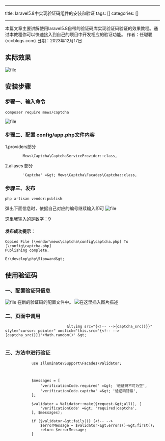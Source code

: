 
--- 
title:  laravel5.8中实现验证码组件的安装和验证 
tags: []
categories: [] 

---
>  
 本篇文章主要讲解使用laravel5.8自带的验证码库实现验证码验证的效果教程。通过本教程你可以快速接入到自己的项目中开发相应的验证功能。 作者：任聪聪 (rccblogs.com) 日期：2023年12月17日 


## 实际效果

<img src="https://img-blog.csdnimg.cn/img_convert/22c384f278de63cfd11a954315ef162b.png" alt="file">

## 安装步骤

### 步骤一、输入命令

```
composer require mews/captcha

```

<img src="https://img-blog.csdnimg.cn/img_convert/b3f9b5d2585ec3b843cc2681226beb35.png" alt="file">

### 步骤二、配置 config/app.php文件内容

1.providers部分

```
        Mews\Captcha\CaptchaServiceProvider::class,

```

2.aliases 部分

```
        'Captcha' =&gt; Mews\Captcha\Facades\Captcha::class,

```

### 步骤三、发布

```
php artisan vendor:publish

```

弹出下面信息时，依据自己对应的编号继续输入即可 <img src="https://img-blog.csdnimg.cn/img_convert/aec30a7c12ee67a9abf3394e11b6ec48.png" alt="file">

这里我输入的是数字：9

#### 发布成功提示：

```
Copied File [\vendor\mews\captcha\config\captcha.php] To [\config\captcha.php]
Publishing complete.

E:\develop\php\51powand&gt;

```

## 使用验证码

### 一、配置验证码信息

<img src="https://img-blog.csdnimg.cn/img_convert/38c28ca4193cdf507d6b0c97bb77597e.png" alt="file"> 在新的验证码的配置文件中。 <img src="https://img-blog.csdnimg.cn/direct/2bd51b6983f84111bc2b387d865f9582.png" alt="在这里插入图片描述">

### 二、页面中调用

```
                            &lt;img src="{<!-- -->{captcha_src()}}" style="cursor: pointer" onclick="this.src='{<!-- -->{captcha_src()}}'+Math.random()" &gt;


```

### 三、方法中进行验证

```
			use Illuminate\Support\Facades\Validator;
			
			
			
			$messages = [
                'verificationCode.required' =&gt; '验证码不可为空',
                'verificationCode.captcha' =&gt; '验证码错误',
            ];
			
            $validator = Validator::make($request-&gt;all(), [
                'verificationCode' =&gt; 'required|captcha',
            ], $messages);
			
            if ($validator-&gt;fails()) {<!-- -->
                $errorMessage = $validator-&gt;errors()-&gt;first();
                return $errorMessage;
            }


```
